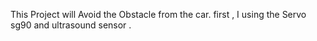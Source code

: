 This Project will Avoid the Obstacle from the car.
first , I using the Servo sg90 and ultrasound sensor .


